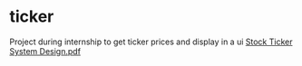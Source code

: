 # ticker
Project during internship to get ticker prices and display in a ui
[Stock Ticker System Design.pdf](https://github.com/athonan/ticker/files/9126116/Stock.Ticker.System.Design.pdf)
